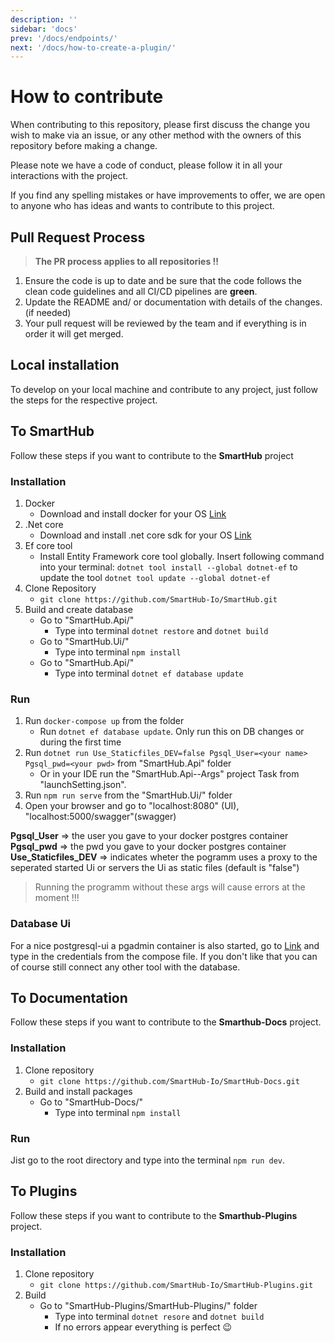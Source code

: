 ```yaml
---
description: ''
sidebar: 'docs'
prev: '/docs/endpoints/'
next: '/docs/how-to-create-a-plugin/'
---
```


# How to contribute

When contributing to this repository, please first discuss the change you wish to make via an issue, or any other method with the owners of this repository before making a change.

Please note we have a code of conduct, please follow it in all your interactions with the project.

If you find any spelling mistakes or have improvements to offer, we are open to anyone who has ideas and wants to contribute to this project.

## Pull Request Process

> __The PR process applies to all repositories !!__

1. Ensure the code is up to date and be sure that the code follows the clean code guidelines and all CI/CD pipelines are __green__.
2. Update the README and/ or documentation with details of the changes. (if needed)
3. Your pull request will be reviewed by the team and if everything is in order it will get merged.

## Local installation

To develop on your local machine and contribute to any project, just follow the steps for the respective project.

## To SmartHub

Follow these steps if you want to contribute to the __SmartHub__ project

### Installation

1. Docker
    - Download and install docker for your OS [Link](https://docs.docker.com/)
2. .Net core
    - Download and install .net core sdk for your OS [Link](https://dotnet.microsoft.com/download)
3. Ef core tool
    - Install Entity Framework core tool globally. Insert following command into your terminal:
    `dotnet tool install --global dotnet-ef`
    to update the tool
    `dotnet tool update --global dotnet-ef`
4. Clone Repository
    - `git clone https://github.com/SmartHub-Io/SmartHub.git`
5. Build and create database
    - Go to "SmartHub.Api/"
        - Type into terminal `dotnet restore` and `dotnet build`
    - Go to "SmartHub.Ui/"
        - Type into terminal `npm install`
    - Go to "SmartHub.Api/"
        - Type into terminal `dotnet ef database update`

### Run

1. Run `docker-compose up` from the folder
    - Run `dotnet ef database update`. Only run this on DB changes or during the first time
2. Run `dotnet run Use_Staticfiles_DEV=false Pgsql_User=<your name> Pgsql_pwd=<your pwd>` from "SmartHub.Api" folder
    - Or in your IDE run the "SmartHub.Api--Args" project Task from "launchSetting.json".
3. Run `npm run serve` from the "SmartHub.Ui/" folder
4. Open your browser and go to "localhost:8080" (UI), "localhost:5000/swagger"(swagger)

__Pgsql_User__ => the user you gave to your docker postgres container \
__Pgsql_pwd__ => the pwd you gave to your docker postgres container
__Use_Staticfiles_DEV__ => indicates wheter the pogramm uses a proxy to the seperated started Ui or servers the Ui as static files (default is "false")
> Running the programm without these args will cause errors at the moment !!!

### Database Ui
For a nice postgresql-ui a pgadmin container is also started, go to [Link](http://localhost:5050) and type in the credentials from the compose file.
If you don't like that you can of course still connect any other tool with the database.

## To Documentation

Follow these steps if you want to contribute to the __Smarthub-Docs__ project.

### Installation

1. Clone repository
    - `git clone https://github.com/SmartHub-Io/SmartHub-Docs.git`
2. Build and install packages
    - Go to "SmartHub-Docs/"
        - Type into terminal `npm install`

### Run
Jist go to the root directory and type into the terminal  `npm run dev`.

## To Plugins

Follow these steps if you want to contribute to the __Smarthub-Plugins__ project.

### Installation

1. Clone repository
    - `git clone https://github.com/SmartHub-Io/SmartHub-Plugins.git`
2. Build 
    - Go to "SmartHub-Plugins/SmartHub-Plugins/" folder
        - Type into terminal `dotnet resore` and `dotnet build`
        - If no errors appear everything is perfect 😉
